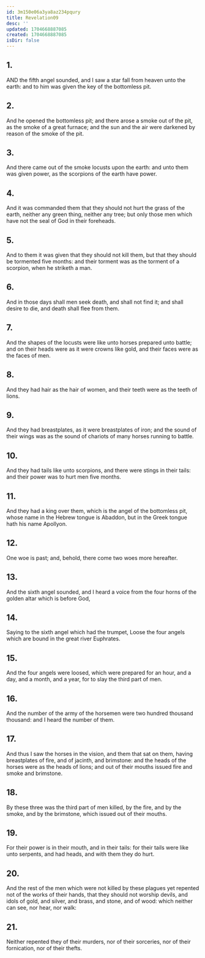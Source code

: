 ```yaml
---
id: 3m150e06a3ya8az234pqury
title: Revelation09
desc: ''
updated: 1704668887085
created: 1704668887085
isDir: false
---
```

## 1.
AND the fifth angel sounded, and I saw a star fall from heaven unto the earth: and to him was given the key of the bottomless pit.
## 2.
And he opened the bottomless pit; and there arose a smoke out of the pit, as the smoke of a great furnace; and the sun and the air were darkened by reason of the smoke of the pit.
## 3.
And there came out of the smoke locusts upon the earth: and unto them was given power, as the scorpions of the earth have power.
## 4.
And it was commanded them that they should not hurt the grass of the earth, neither any green thing, neither any tree; but only those men which have not the seal of God in their foreheads.
## 5.
And to them it was given that they should not kill them, but that they should be tormented five months: and their torment was as the torment of a scorpion, when he striketh a man.
## 6.
And in those days shall men seek death, and shall not find it; and shall desire to die, and death shall flee from them.
## 7.
And the shapes of the locusts were like unto horses prepared unto battle; and on their heads were as it were crowns like gold, and their faces were as the faces of men.
## 8.
And they had hair as the hair of women, and their teeth were as the teeth of lions.
## 9.
And they had breastplates, as it were breastplates of iron; and the sound of their wings was as the sound of chariots of many horses running to battle.
## 10.
And they had tails like unto scorpions, and there were stings in their tails: and their power was to hurt men five months.
## 11.
And they had a king over them, which is the angel of the bottomless pit, whose name in the Hebrew tongue is Abaddon, but in the Greek tongue hath his name Apollyon.
## 12.
One woe is past; and, behold, there come two woes more hereafter.
## 13.
And the sixth angel sounded, and I heard a voice from the four horns of the golden altar which is before God,
## 14.
Saying to the sixth angel which had the trumpet, Loose the four angels which are bound in the great river Euphrates.
## 15.
And the four angels were loosed, which were prepared for an hour, and a day, and a month, and a year, for to slay the third part of men.
## 16.
And the number of the army of the horsemen were two hundred thousand thousand: and I heard the number of them.
## 17.
And thus I saw the horses in the vision, and them that sat on them, having breastplates of fire, and of jacinth, and brimstone: and the heads of the horses were as the heads of lions; and out of their mouths issued fire and smoke and brimstone.
## 18.
By these three was the third part of men killed, by the fire, and by the smoke, and by the brimstone, which issued out of their mouths.
## 19.
For their power is in their mouth, and in their tails: for their tails were like unto serpents, and had heads, and with them they do hurt.
## 20.
And the rest of the men which were not killed by these plagues yet repented not of the works of their hands, that they should not worship devils, and idols of gold, and silver, and brass, and stone, and of wood: which neither can see, nor hear, nor walk:
## 21.
Neither repented they of their murders, nor of their sorceries, nor of their fornication, nor of their thefts.
